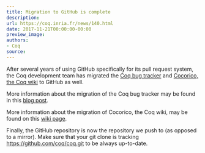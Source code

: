 ```yaml
---
title: Migration to GitHub is complete
description:
url: https://coq.inria.fr/news/140.html
date: 2017-11-21T00:00:00-00:00
preview_image:
authors:
- Coq
source:
---
```



<p>After several years of using GitHub specifically for its pull request system,
the Coq development team has migrated the
<a href="https://github.com/coq/coq/issues">Coq bug tracker</a> and
<a href="https://github.com/coq/coq/wiki">Cocorico, the Coq wiki</a>
to GitHub as well.</p>

<p>More information about the migration of the Coq bug tracker may be found in this
<a href="https://www.theozimmermann.net/2017/10/bugzilla-to-github/">blog post</a>.</p>

<p>More information about the migration of Cocorico, the Coq wiki, may be found on this
<a href="https://github.com/coq/coq/wiki/WikiMigration">wiki page</a>.</p>

<p>Finally, the GitHub repository is now the repository we push to
(as opposed to a mirror). Make sure that your git clone is tracking
<a href="https://github.com/coq/coq">https://github.com/coq/coq.git</a>
to be always up-to-date.</p>

 
